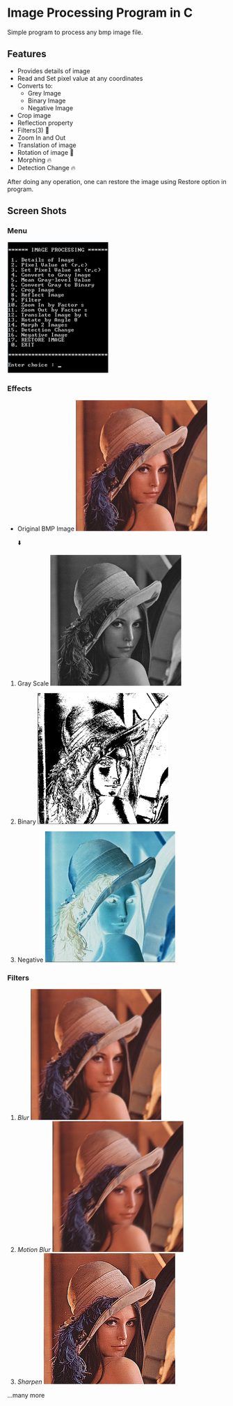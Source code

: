 # Image Processing Program in C
Simple program to process any bmp image file.

## Features
- Provides details of image
- Read and Set pixel value at any coordinates
- Converts to:
	- Grey Image
	- Binary Image
	- Negative Image
- Crop image
- Reflection property
- Filters(3) :rocket:
- Zoom In and Out 
- Translation of image
- Rotation of image :rocket:
- Morphing :fire:
- Detection Change :fire:

After doing any operation, one can restore the image using Restore option in program.

## Screen Shots
### Menu
<img src="/ScreenShots/menu.png" height="300">	

### Effects
- Original BMP Image
	<img src="/ScreenShots/original.png" height="300">

	:arrow_down:

1. Gray Scale
	<img src="/ScreenShots/grey.png" height="300">

2. Binary
	<img src="/ScreenShots/binary.png" height="300">

3. Negative
	<img src="/ScreenShots/negative.png" height="300">

### Filters
1. *Blur*
	<img src="/ScreenShots/filter_1.png" height="300">
2. *Motion Blur*
	<img src="/ScreenShots/filter_2.png" height="300">
3. *Sharpen*
	<img src="/ScreenShots/filter_3.png" height="300">

...many more





